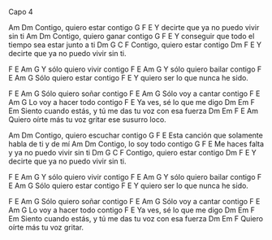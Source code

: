 Capo 4

Am                    Dm
Contigo, quiero estar contigo
    G                               F    E
Y decirte que ya no puedo vivir sin ti
   Am                    Dm
Contigo, quiero ganar contigo
    G                                    F       E
Y conseguir que todo el tiempo sea estar junto a ti
    Dm   G               C     F
Contigo, quiero estar contigo
     Dm                            F    E
Y decirte que ya no puedo vivir sin ti.
 
 
   F     E      Am     G
Y sólo quiero vivir contigo
   F      E      Am     G
Y sólo quiero bailar contigo
  F     E      Am      G
Sólo quiero estar contigo
 F                   E
Y quiero ser lo que nunca he sido.
 
  F     E      Am     G
Sólo quiero soñar contigo
  F      E      Am      G
Sólo voy a cantar contigo
  F     E      Am      G
Lo voy a hacer todo contigo
F                    E
Ya ves, sé lo que me digo
Dm               Em          F              Em
Siento cuando estás, y tú me das tu voz con esa fuerza
Dm          Em          F          E           Am
Quiero oírte más tu voz gritar ese susurro loco.
 
Am                       Dm
Contigo, quiero escuchar contigo
    G                               F        E
Esta canción que solamente habla de ti y de mí
   Am                    Dm
Contigo, lo soy todo contigo
    G                                  F    E
Me haces falta y ya no puedo vivir sin ti
    Dm   G               C     F
Contigo, quiero estar contigo
     Dm                            F    E
Y decirte que ya no puedo vivir sin ti.
 
 
   F     E      Am     G
Y sólo quiero vivir contigo
   F      E      Am     G
Y sólo quiero bailar contigo
  F     E      Am      G
Sólo quiero estar contigo
 F                   E
Y quiero ser lo que nunca he sido.
 
  F     E      Am     G
Sólo quiero soñar contigo
  F      E      Am      G
Sólo voy a cantar contigo
  F     E      Am      G
Lo voy a hacer todo contigo
F                    E
Ya ves, sé lo que me digo
Dm               Em          F              Em
Siento cuando estás, y tú me das tu voz con esa fuerza
Dm          Em          F
Quiero oírte más tu voz gritar.